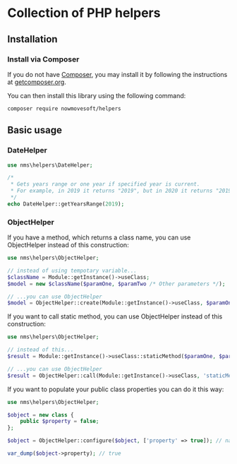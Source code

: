 # Collection of PHP helpers

## Installation

### Install via Composer

If you do not have [Composer](http://getcomposer.org/), you may install it by following the instructions
at [getcomposer.org](http://getcomposer.org/doc/00-intro.md#installation-nix).

You can then install this library using the following command:

~~~
composer require nowmovesoft/helpers
~~~

## Basic usage

### DateHelper

```php
use nms\helpers\DateHelper;

/*
 * Gets years range or one year if specified year is current.
 * For example, in 2019 it returns "2019", but in 2020 it returns "2019-2020"
 */
echo DateHelper::getYearsRange(2019);
```

### ObjectHelper

If you have a method, which returns a class name, you can use ObjectHelper instead of this construction:

```php
use nms\helpers\ObjectHelper;

// instead of using tempotary variable...
$className = Module::getInstance()->useClass;
$model = new $className($paramOne, $paramTwo /* Other parameters */);

// ...you can use ObjectHelper
$model = ObjectHelper::create(Module::getInstance()->useClass, $paramOne, $paramTwo /* Other parameters */);
```

If you want to call static method, you can use ObjectHelper instead of this construction:

```php
use nms\helpers\ObjectHelper;

// instead of this...
$result = Module::getInstance()->useClass::staticMethod($paramOne, $paramTwo /* Other parameters */);

// ...you can use ObjectHelper
$result = ObjectHelper::call(Module::getInstance()->useClass, 'staticMethod', $paramOne, $paramTwo /* Other parameters */);
```

If you want to populate your public class properties you can do it this way:

```php
use nms\helpers\ObjectHelper;

$object = new class {
    public $property = false;
};

$object = ObjectHelper::configure($object, ['property' => true]); // name-value pairs

var_dump($object->property); // true
```
